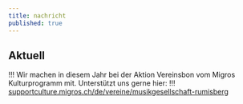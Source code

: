 ```yaml
---
title: nachricht
published: true
---
```


## Aktuell

!!! Wir machen in diesem Jahr bei der Aktion Vereinsbon vom Migros Kulturprogramm mit. Unterstützt uns gerne hier:
!!! [supportculture.migros.ch/de/vereine/musikgesellschaft-rumisberg](https://supportculture.migros.ch/de/vereine/musikgesellschaft-rumisberg/)
